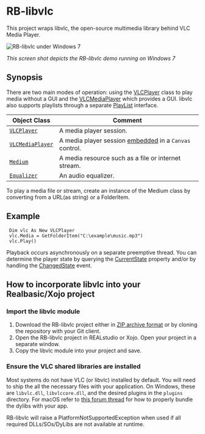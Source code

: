 # RB-libvlc
This project wraps libvlc, the open-source multimedia library behind VLC Media Player. 

![RB-libvlc under Windows 7](http://i.imgur.com/7aYqCPW.png)

_This screen shot depicts the RB-libvlc demo running on Windows 7_

## Synopsis
There are two main modes of operation: using the [VLCPlayer](https://github.com/charonn0/RB-libvlc/wiki/libvlc.VLCPlayer) class to play media without a GUI and the [VLCMediaPlayer](https://github.com/charonn0/RB-libvlc/wiki/libvlc.VLCMediaPlayer) which provides a GUI. libvlc also supports playlists through a separate [PlayList](https://github.com/charonn0/RB-libvlc/wiki/libvlc.PlayLists) interface.

|Object Class|Comment|
|------------|-------|
|[`VLCPlayer`](https://github.com/charonn0/RB-libvlc/wiki/libvlc.VLCPlayer)|A media player session.| 
|[`VLCMediaPlayer`](https://github.com/charonn0/RB-libvlc/wiki/libvlc.VLCMediaPlayer)|A media player session [embedded](https://github.com/charonn0/RB-libvlc/wiki/libvlc.VLCPlayer.EmbedWithin) in a `Canvas` control.| 
|[`Medium`](https://github.com/charonn0/RB-libvlc/wiki/libvlc.Medium)|A media resource such as a file or internet stream.|
|[`Equalizer`](https://github.com/charonn0/RB-libvlc/wiki/libvlc.Equalizer)|An audio equalizer.|

To play a media file or stream, create an instance of the Medium class by converting from a URL(as string) or a FolderItem.

## Example
```vbnet
 Dim vlc As New VLCPlayer
 vlc.Media = GetFolderItem("C:\example\music.mp3")
 vlc.Play()
```
Playback occurs asynchronously on a separate preemptive thread. You can determine the player state by querying the [CurrentState](https://github.com/charonn0/RB-libvlc/wiki/libvlc.VLCPlayer.CurrentState) property and/or by handling the [ChangedState](https://github.com/charonn0/RB-libvlc/wiki/libvlc.VLCPlayer.ChangedState) event.

## How to incorporate libvlc into your Realbasic/Xojo project
### Import the libvlc module
1. Download the RB-libvlc project either in [ZIP archive format](https://github.com/charonn0/RB-libvlc/archive/master.zip) or by cloning the repository with your Git client.
2. Open the RB-libvlc project in REALstudio or Xojo. Open your project in a separate window.
3. Copy the libvlc module into your project and save.

### Ensure the VLC shared libraries are installed
Most systems do not have VLC (or libvlc) installed by default. You will need to ship the all the necessary files with your application. On Windows, these are `libvlc.dll`, `libvlccore.dll`, and the desired plugins in the `plugins` directory. For macOS refer to [this forum thread](https://forum.xojo.com/t/libvlc-macos-64bit/58798/9) for how to properly bundle the dylibs with your app.

RB-libvlc will raise a PlatformNotSupportedException when used if all required DLLs/SOs/DyLibs are not available at runtime. 
